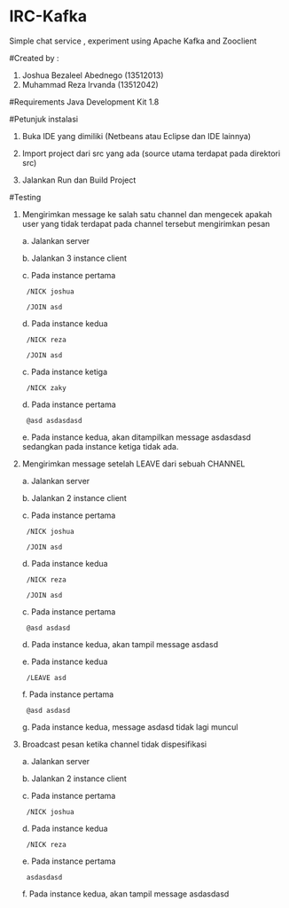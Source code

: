 # IRC-Kafka
Simple chat service , experiment using Apache Kafka and Zooclient

#Created by :
1. Joshua Bezaleel Abednego (13512013)
2. Muhammad Reza Irvanda (13512042)

#Requirements
Java Development Kit 1.8

#Petunjuk instalasi
1. Buka IDE yang dimiliki (Netbeans atau Eclipse dan IDE lainnya)

2. Import project dari src yang ada (source utama terdapat pada direktori src)

3. Jalankan Run dan Build Project

#Testing
1. Mengirimkan message ke salah satu channel dan mengecek apakah user yang tidak terdapat pada channel tersebut mengirimkan pesan

	a. Jalankan server
	
	b. Jalankan 3 instance client
	
	c. Pada instance pertama
	
		/NICK joshua
		
		/JOIN asd
		
	d. Pada instance kedua
	
		/NICK reza
		
		/JOIN asd
		
	c. Pada instance ketiga
	
		/NICK zaky
		
	d. Pada instance pertama
	
		@asd asdasdasd
		
	e. Pada instance kedua, akan ditampilkan message asdasdasd sedangkan pada instance ketiga tidak ada.
	
2. Mengirimkan message setelah LEAVE dari sebuah CHANNEL

	a. Jalankan server
	
	b. Jalankan 2 instance client
	
	c. Pada instance pertama
	
		/NICK joshua
		
		/JOIN asd
		
	d. Pada instance kedua
	
		/NICK reza
		
		/JOIN asd
		
	c. Pada instance pertama
	
		@asd asdasd
		
	d. Pada instance kedua, akan tampil message asdasd
	
	e. Pada instance kedua
	
		/LEAVE asd
		
	f. Pada instance pertama
	
		@asd asdasd
		
	g. Pada instance kedua, message asdasd tidak lagi muncul
	
3. Broadcast pesan ketika channel tidak dispesifikasi

	a. Jalankan server
	
	b. Jalankan 2 instance client
	
	c. Pada instance pertama
	
		/NICK joshua
		
	d. Pada instance kedua
	
		/NICK reza
		
	e. Pada instance pertama
	
		asdasdasd
		
	f. Pada instance kedua, akan tampil message asdasdasd
	
